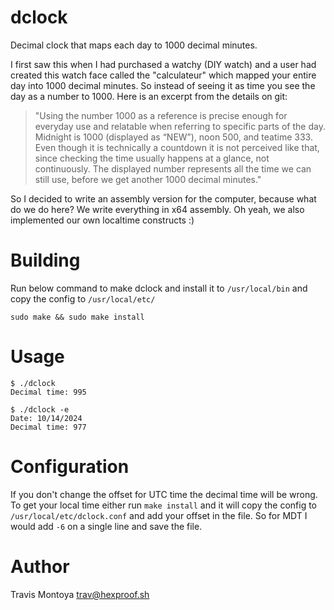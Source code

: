 dclock
========

Decimal clock that maps each day to 1000 decimal minutes.

I first saw this when I had purchased a watchy (DIY watch) and a user had created this watch face called
the "calculateur" which mapped your entire day into 1000 decimal minutes. So instead of seeing it as time you
see the day as a number to 1000. Here is an excerpt from the details on git:

> "Using the number 1000 as a reference is precise enough for everyday use and 
relatable when referring to specific parts of the day. Midnight is 1000 
(displayed as “NEW”), noon 500, and teatime 333. Even though it is technically 
a countdown it is not perceived like that, since checking the time usually 
happens at a glance, not continuously. The displayed number represents all the 
time we can still use, before we get another 1000 decimal minutes."

So I decided to write an assembly version for the computer, because what do we do here? We write everything in
x64 assembly. Oh yeah, we also implemented our own localtime constructs :)

Building
=====

Run below command to make dclock and install it to `/usr/local/bin` and copy the config to `/usr/local/etc/`

`sudo make && sudo make install`

Usage
=====

```
$ ./dclock
Decimal time: 995

$ ./dclock -e
Date: 10/14/2024
Decimal time: 977
```

Configuration
====
If you don't change the offset for UTC time the decimal time will be wrong. To get your local time either run
`make install` and it will copy the config to `/usr/local/etc/dclock.conf` and add your offset in the file. So
for MDT I would add `-6` on a single line and save the file.

Author
=====
Travis Montoya <trav@hexproof.sh>
